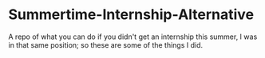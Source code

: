 # Summertime-Internship-Alternative
A repo of what you can do if you didn't get an internship this summer, I was in that same position; so these are some of the things I did.
